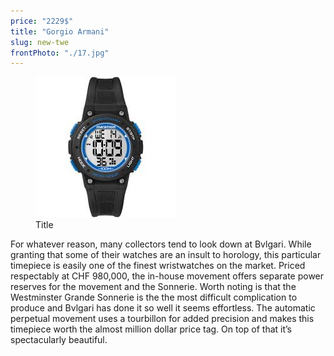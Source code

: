 ```yaml
---
price: "2229$"
title: "Gorgio Armani"
slug: new-twe
frontPhoto: "./17.jpg"
---
```


<!-- markdownlint-disable MD033 -->


<figure class="figure">
    <img src="./17.jpg" alt="Title"/>
    <figcaption class="figure__caption">Title</figcaption>
</figure>

For whatever reason, many collectors tend to look down at Bvlgari. While granting that some of their watches are an insult to horology, this particular timepiece is easily one of the finest wristwatches on the market. Priced respectably at CHF 980,000, the in-house movement offers separate power reserves for the movement and the Sonnerie. Worth noting is that the Westminster Grande Sonnerie is the the most difficult complication to produce and Bvlgari has done it so well it seems effortless. The automatic perpetual movement uses a tourbillon for added precision and makes this timepiece worth the almost million dollar price tag. On top of that it’s spectacularly beautiful.